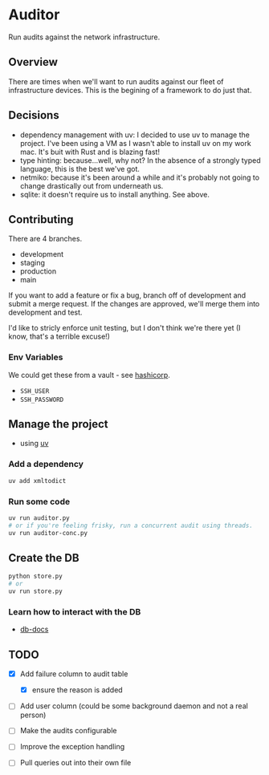 # Auditor
Run audits against the network infrastructure. 

## Overview
There are times when we'll want to run audits against our fleet of infrastructure devices. This is the begining of a framework to do just that. 

## Decisions
- dependency management with uv: I decided to use uv to manage the project. I've been using a VM as I wasn't able to install uv on my work mac. It's buit with Rust and is blazing fast! 
- type hinting: because...well, why not? In the absence of a strongly typed language, this is the best we've got. 
- netmiko: because it's been around a while and it's probably not going to change drastically out from underneath us. 
- sqlite: it doesn't require us to install anything. See above. 

## Contributing
There are 4 branches. 
- development
- staging
- production
- main

If you want to add a feature or fix a bug, branch off of development and submit a merge request. If the changes are approved, we'll merge them into development and test. 

I'd like to stricly enforce unit testing, but I don't think we're there yet (I know, that's a terrible excuse!)

### Env Variables
We could get these from a vault - see [hashicorp](https://www.vaultproject.io/). 
- `SSH_USER`
- `SSH_PASSWORD`

## Manage the project
- using [uv](https://github.com/astral-sh/uv)

### Add a dependency
```bash
uv add xmltodict
```

### Run some code 
```bash
uv run auditor.py
# or if you're feeling frisky, run a concurrent audit using threads. 
uv run auditor-conc.py
```

## Create the DB
```bash
python store.py
# or 
uv run store.py
```

### Learn how to interact with the DB
- [db-docs](./docs/db.md)


## TODO
- [x] Add failure column to audit table 
    - [x] ensure the reason is added
- [ ] Add user column (could be some background daemon and not a real person)
- [ ] Make the audits configurable
- [ ] Improve the exception handling 
- [ ] Pull queries out into their own file

